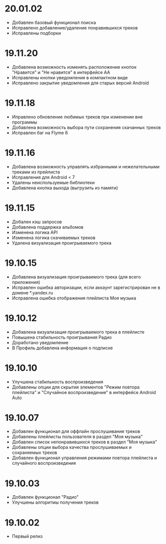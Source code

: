 20.01.02
========
* Добавлен базовый функционал поиска
* Исправлено добавление/удаление понравившихся треков
* Исправлены подборки

19.11.20
========
* Добавлена возможность изменять расположение кнопок "Нравится" и "Не нравится" в интерфейсе AA
* Исправлены кнопки уведомления в компактном виде
* Исправлено закрытие уведомления для старых версий Android

19.11.18
========
* Иправлено обновление любимых треков при изменении вне программы
* Добавлена возможность выбора пути сохранения скачанных треков
* Исправлен баг на Flyme 6

19.11.16
========
* Добавлена возможность управлять избранными и нежелательными треками из прейлиста
* Исправления для Android < 7
* Удалены неиспользуемые библиотеки
* Добавлена кнопка выхода (выгрузить из памяти)

19.11.15
========
* Добален кэш запросов
* Добавлена поддержка альбомов
* Изменена логика API
* Изменена логика скачиваемых треков
* Удалена визуализация проигрываемого трека

19.10.15
========
* Добавлена визуализация проигрываемого трека (для всего приложения)
* Исправлен ошибка авторизации, если аккаунт зарегистрирован не в домене *.yandex.ru
* Исправлена ошибка отображения плейлиста Моя музыка

19.10.12
========
* Добавлена визуализация проигрываемого трека в плейлисте
* Повышена стабильность проигрывания Радио
* Доработано уведомление
* В Профиль добавлена информация о подписке

19.10.10
========
* Улучшена стабильность воспроизведения
* Добавлены опции для скрытия элементов "Режим повтора плейлиста" и "Случайное воспроизведение"
в интерфейсе Android Auto

19.10.07
========
* Добавлен функционал для оффлайн прослушивания треков
* Добавлены плейлисты пользователя в раздел "Моя музыка"
* Добавлен список непонравившихся треков в раздел "Моя музыка"
* Добавлены опции выбора качества прослушиваемых и сохраняемых треков
* Добавлен функционал управления режимами повтора плейлиста и случайного воспроизведения

19.10.03
========
* Добавлен функционал "Радио"
* Улучшены алгоритмы получения треков

19.10.02
========
* Первый релиз